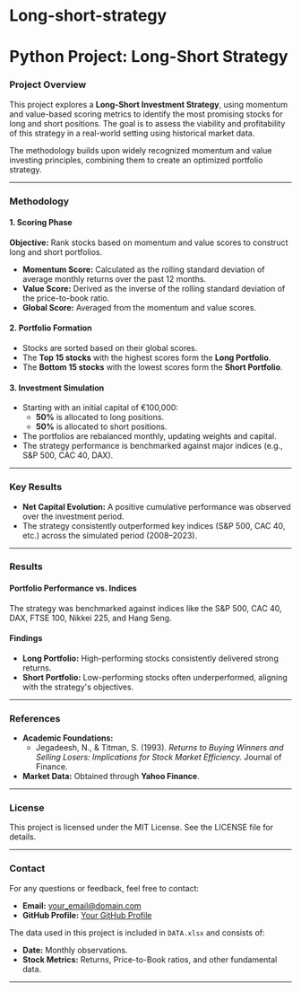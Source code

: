 # Long-short-strategy

# Python Project: Long-Short Strategy

### **Project Overview**
This project explores a **Long-Short Investment Strategy**, using momentum and value-based scoring metrics to identify the most promising stocks for long and short positions. The goal is to assess the viability and profitability of this strategy in a real-world setting using historical market data.

The methodology builds upon widely recognized momentum and value investing principles, combining them to create an optimized portfolio strategy.

---

### **Methodology**

#### **1. Scoring Phase**
**Objective:** Rank stocks based on momentum and value scores to construct long and short portfolios.

- **Momentum Score:** Calculated as the rolling standard deviation of average monthly returns over the past 12 months.
- **Value Score:** Derived as the inverse of the rolling standard deviation of the price-to-book ratio.
- **Global Score:** Averaged from the momentum and value scores.

#### **2. Portfolio Formation**
- Stocks are sorted based on their global scores.
- The **Top 15 stocks** with the highest scores form the **Long Portfolio**.
- The **Bottom 15 stocks** with the lowest scores form the **Short Portfolio**.

#### **3. Investment Simulation**
- Starting with an initial capital of €100,000:
  - **50%** is allocated to long positions.
  - **50%** is allocated to short positions.
- The portfolios are rebalanced monthly, updating weights and capital.
- The strategy performance is benchmarked against major indices (e.g., S&P 500, CAC 40, DAX).

---

### **Key Results**
- **Net Capital Evolution:** A positive cumulative performance was observed over the investment period.
- The strategy consistently outperformed key indices (S&P 500, CAC 40, etc.) across the simulated period (2008–2023).

---

### **Results**

#### **Portfolio Performance vs. Indices**
The strategy was benchmarked against indices like the S&P 500, CAC 40, DAX, FTSE 100, Nikkei 225, and Hang Seng.

#### **Findings**
- **Long Portfolio:** High-performing stocks consistently delivered strong returns.
- **Short Portfolio:** Low-performing stocks often underperformed, aligning with the strategy's objectives.

---

### **References**
- **Academic Foundations:**
  - Jegadeesh, N., & Titman, S. (1993). *Returns to Buying Winners and Selling Losers: Implications for Stock Market Efficiency.* Journal of Finance.
- **Market Data:** Obtained through **Yahoo Finance**.

---

### **License**
This project is licensed under the MIT License. See the LICENSE file for details.

---

### **Contact**
For any questions or feedback, feel free to contact:
- **Email:** your_email@domain.com
- **GitHub Profile:** [Your GitHub Profile](https://github.com/your_username)

The data used in this project is included in `DATA.xlsx` and consists of:
- **Date:** Monthly observations.
- **Stock Metrics:** Returns, Price-to-Book ratios, and other fundamental data.

---

